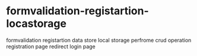# formvalidation-registartion-locastorage
formvalidation registartion data store local storage perfrome crud operation  registration page redirect login page 
